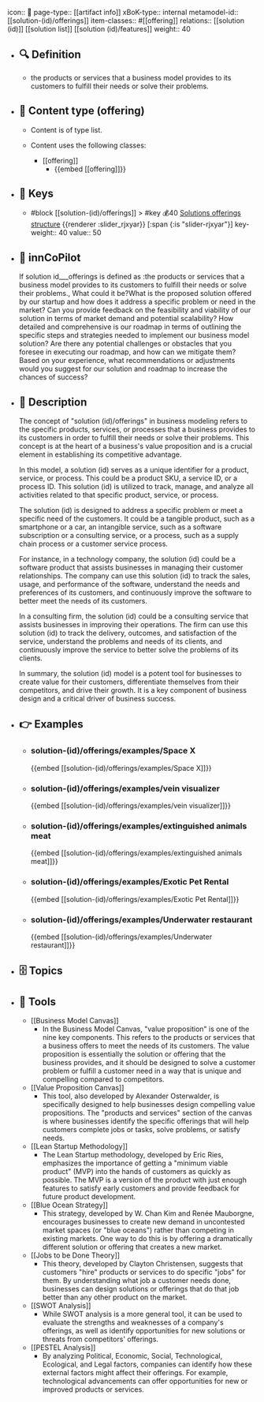 icon:: 🧿
page-type:: [[artifact info]]
xBoK-type:: internal
metamodel-id:: [[solution-(id)/offerings]]
item-classes:: #[[offering]]
relations:: [[solution (id)]] [[solution list]] [[solution (id)/features]]
weight:: 40

- ## 🔍 Definition
  - the products or services that a business model provides to its customers to fulfill their needs or solve their problems.
- ## 📰 Content type (offering)
  - Content is of type list.
  
  - Content uses the following classes:
    - [[offering]]
      - {{embed [[offering]]}}
  
- ## 🔑 Keys
  - #block [[solution-(id)/offerings]] > #key 💰40 [Solutions offerings structure](https://go.plastilinn.com/#/page/solution-%28id%29%2Fofferings%2FSolutions%20offerings%20structure) {{renderer :slider_rjxyar}} [:span {:is "slider-rjxyar"}] 
    key-weight:: 40
    value:: 50
- ## 🤖 innCoPilot
  If solution id___offerings is defined as :the products or services that a business model provides to its customers to fulfill their needs or solve their problems., What could it be?What is the proposed solution offered by our startup and how does it address a specific problem or need in the market?
  Can you provide feedback on the feasibility and viability of our solution in terms of market demand and potential scalability?
  How detailed and comprehensive is our roadmap in terms of outlining the specific steps and strategies needed to implement our business model solution?
  Are there any potential challenges or obstacles that you foresee in executing our roadmap, and how can we mitigate them?
  Based on your experience, what recommendations or adjustments would you suggest for our solution and roadmap to increase the chances of success?
- ## 📖 Description
  The concept of "solution (id)/offerings" in business modeling refers to the specific products, services, or processes that a business provides to its customers in order to fulfill their needs or solve their problems. This concept is at the heart of a business's value proposition and is a crucial element in establishing its competitive advantage.
  
  In this model, a solution (id) serves as a unique identifier for a product, service, or process. This could be a product SKU, a service ID, or a process ID. This solution (id) is utilized to track, manage, and analyze all activities related to that specific product, service, or process.
  
  The solution (id) is designed to address a specific problem or meet a specific need of the customers. It could be a tangible product, such as a smartphone or a car, an intangible service, such as a software subscription or a consulting service, or a process, such as a supply chain process or a customer service process.
  
  For instance, in a technology company, the solution (id) could be a software product that assists businesses in managing their customer relationships. The company can use this solution (id) to track the sales, usage, and performance of the software, understand the needs and preferences of its customers, and continuously improve the software to better meet the needs of its customers.
  
  In a consulting firm, the solution (id) could be a consulting service that assists businesses in improving their operations. The firm can use this solution (id) to track the delivery, outcomes, and satisfaction of the service, understand the problems and needs of its clients, and continuously improve the service to better solve the problems of its clients.
  
  In summary, the solution (id) model is a potent tool for businesses to create value for their customers, differentiate themselves from their competitors, and drive their growth. It is a key component of business design and a critical driver of business success.
- ## 👉 Examples
  - ### solution-(id)/offerings/examples/Space X
    {{embed [[solution-(id)/offerings/examples/Space X]]}}
  - ### solution-(id)/offerings/examples/vein visualizer
    {{embed [[solution-(id)/offerings/examples/vein visualizer]]}}
  - ### solution-(id)/offerings/examples/extinguished animals meat
    {{embed [[solution-(id)/offerings/examples/extinguished animals meat]]}}
  - ### solution-(id)/offerings/examples/Exotic Pet Rental
    {{embed [[solution-(id)/offerings/examples/Exotic Pet Rental]]}}
  - ### solution-(id)/offerings/examples/Underwater restaurant
    {{embed [[solution-(id)/offerings/examples/Underwater restaurant]]}}
  
- ## 🗄️ Topics
  
- ## 🧰 Tools
  - [[Business Model Canvas]]
    - In the Business Model Canvas, "value proposition" is one of the nine key components. This refers to the products or services that a business offers to meet the needs of its customers. The value proposition is essentially the solution or offering that the business provides, and it should be designed to solve a customer problem or fulfill a customer need in a way that is unique and compelling compared to competitors.
  - [[Value Proposition Canvas]]
    - This tool, also developed by Alexander Osterwalder, is specifically designed to help businesses design compelling value propositions. The "products and services" section of the canvas is where businesses identify the specific offerings that will help customers complete jobs or tasks, solve problems, or satisfy needs.
  - [[Lean Startup Methodology]]
    - The Lean Startup methodology, developed by Eric Ries, emphasizes the importance of getting a "minimum viable product" (MVP) into the hands of customers as quickly as possible. The MVP is a version of the product with just enough features to satisfy early customers and provide feedback for future product development.
  - [[Blue Ocean Strategy]]
    - This strategy, developed by W. Chan Kim and Renée Mauborgne, encourages businesses to create new demand in uncontested market spaces (or "blue oceans") rather than competing in existing markets. One way to do this is by offering a dramatically different solution or offering that creates a new market.
  - [[Jobs to be Done Theory]]
    - This theory, developed by Clayton Christensen, suggests that customers "hire" products or services to do specific "jobs" for them. By understanding what job a customer needs done, businesses can design solutions or offerings that do that job better than any other product on the market.
  - [[SWOT Analysis]]
    - While SWOT analysis is a more general tool, it can be used to evaluate the strengths and weaknesses of a company's offerings, as well as identify opportunities for new solutions or threats from competitors' offerings.
  - [[PESTEL Analysis]]
    - By analyzing Political, Economic, Social, Technological, Ecological, and Legal factors, companies can identify how these external factors might affect their offerings. For example, technological advancements can offer opportunities for new or improved products or services.
